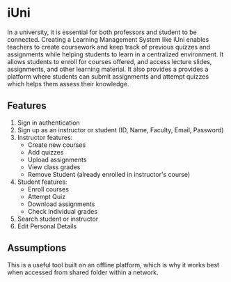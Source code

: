 # iUni

In a university, it is essential for both professors and student to be connected. Creating a Learning Management System like iUni enables teachers to create coursework and keep track of previous quizzes and assignments while helping students to learn in a centralized environment. It allows students to enroll for courses offered, and access lecture slides, assignments, and other learning material. It also provides a provides a platform where students can submit assignments and attempt quizzes which helps them assess their knowledge.

## Features

1. Sign in authentication
2. Sign up as an instructor or student (ID, Name, Faculty, Email, Password)
3. Instructor features:
   - Create new courses
   - Add quizzes
   - Upload assignments
   - View class grades
   - Remove Student (already enrolled in instructor's course)
4. Student features:
   - Enroll courses
   - Attempt Quiz
   - Download assignments
   - Check Individual grades
5. Search student or instructor
6. Edit Personal Details

## Assumptions

This is a useful tool built on an offline platform, which is why it works best when accessed from shared folder within a network.
